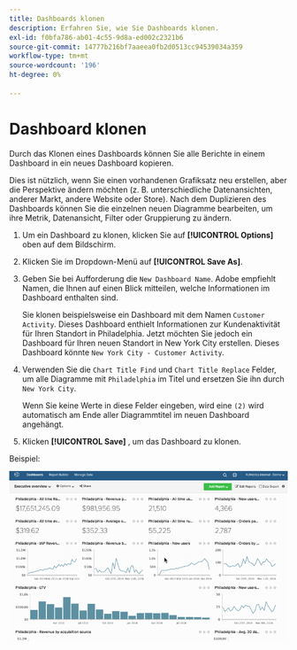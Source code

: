 ```yaml
---
title: Dashboards klonen
description: Erfahren Sie, wie Sie Dashboards klonen.
exl-id: f0bfa786-ab01-4c55-9d8a-ed002c2321b6
source-git-commit: 14777b216bf7aaeea0fb2d0513cc94539034a359
workflow-type: tm+mt
source-wordcount: '196'
ht-degree: 0%

---
```


# Dashboard klonen

Durch das Klonen eines Dashboards können Sie alle Berichte in einem Dashboard in ein neues Dashboard kopieren.

Dies ist nützlich, wenn Sie einen vorhandenen Grafiksatz neu erstellen, aber die Perspektive ändern möchten (z. B. unterschiedliche Datenansichten, anderer Markt, andere Website oder Store). Nach dem Duplizieren des Dashboards können Sie die einzelnen neuen Diagramme bearbeiten, um ihre Metrik, Datenansicht, Filter oder Gruppierung zu ändern.

1. Um ein Dashboard zu klonen, klicken Sie auf **[!UICONTROL Options]** oben auf dem Bildschirm.

1. Klicken Sie im Dropdown-Menü auf **[!UICONTROL Save As]**.

1. Geben Sie bei Aufforderung die `New Dashboard Name`. Adobe empfiehlt Namen, die Ihnen auf einen Blick mitteilen, welche Informationen im Dashboard enthalten sind.

   Sie klonen beispielsweise ein Dashboard mit dem Namen `Customer Activity`. Dieses Dashboard enthielt Informationen zur Kundenaktivität für Ihren Standort in Philadelphia. Jetzt möchten Sie jedoch ein Dashboard für Ihren neuen Standort in New York City erstellen. Dieses Dashboard könnte `New York City - Customer Activity`.

1. Verwenden Sie die `Chart Title Find` und `Chart Title Replace` Felder, um alle Diagramme mit `Philadelphia` im Titel und ersetzen Sie ihn durch `New York City`.

   Wenn Sie keine Werte in diese Felder eingeben, wird eine `(2)` wird automatisch am Ende aller Diagrammtitel im neuen Dashboard angehängt.

1. Klicken **[!UICONTROL Save]** , um das Dashboard zu klonen.

Beispiel:

![Klon-Dashboard](../../assets/datgif.gif)
